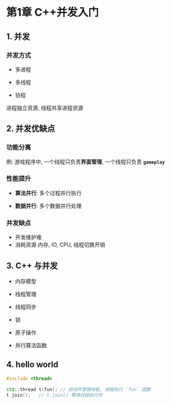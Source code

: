 # 第1章 C++并发入门

## 1. 并发

### 并发方式

* 多进程
* 多线程

* 协程

进程独立资源, 线程共享进程资源

## 2. 并发优缺点

### 功能分离

例: 游戏程序中, 一个线程只负责**界面管理**, 一个线程只负责 **`gameplay`**

### 性能提升

* **算法并行**: 多个过程并行执行

* **数据并行**: 多个数据并行处理

### 并发缺点

-   开发维护难
-   消耗资源 内存, IO, CPU, 线程切换开销

## 3. C++ 与并发

- 内存模型

- 线程管理
- 线程同步
- 锁
- 原子操作
- 并行算法函数

## 4. hello world

```C++
#include <thread>

std::thread t(fun);	// 启动并管理线程, 线程执行 `fun` 函数
t.join();	// t.join() 等待线程执行完
```
